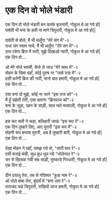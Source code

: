 # एक दिन वो भोले भंडारी

एक दिन वो भोले भंडारी बन करके बृजनारी, गोकुल मे आ गये हो|  
पार्वती भी मना के हारी ना माने त्रिपुरारी, गोकुल मे आ गये हो||  

पार्वती से बोले, मैं भी चलूँगा "तेरे संग में"-२  
राधा संग श्याम नाचे, मैं भी चलूँगा "तेरे संग में"-२  
रास रचेगा ब्रिज में भारी, मुझे दिखाओ प्यारी, गोकुल मे आ गये हो|  
एक दिन वो....  

ओ मेरे भोले स्वामी, कैसे ले जाउ "मेरे साथ में"-२  
मोहन के सिवा वहाँ, कोई पुरुष ना "जावे रास में"-२  
हसीं करेंगी ब्रिज की नारी, मानो बात हमारी, गोकुल मे आ गये हो|  
एक दिन वो....  

एसा बना दो मुझे, कोई ना जाने "इस राज को"-२  
मैं हूँ सहेली तेरी, एसा बताना "ब्रिजराज को"-२  
बना के जुड़ा, पहन के साड़ी, चाल चले मतवाली, गोकुल मे आ गये हो|  
एक दिन वो....  

हस कर सती ने कहा, बलिहारी जाऊं "इस रूप पे"-२  
एक दिन तुम्हारे लिए, आए मुरारी "इस रूप में"-२  
मोहनी रूप बनाया मुरारी, अब है तुम्हारी बारी, गोकुल मे आ गये हो|  
एक दिन वो....  

देखा मोहन ने वहाँ, समझ गये वो, "सारी बात रे"-२  
एसी बजाई बंसी, सुध बुध भूल गये "भोलेनात रे"-२  
सर से खिसक गयी सब साड़ी, मुस्काये गिरधारी, गोकुल मे आ गये हो|  
एक दिन वो....  

दीन दयालु तेरा, तब से गोपेश्वर "हुआ नाम रे"-२  
ओ भोले बाबा तेरा, बृंदावँ में "बना धाम रे"-२  
ताराचंद कहे त्रिपुरारी, राखियो लाज हमारी, गोकुल मे आ गये हो|  
एक दिन वो....  
